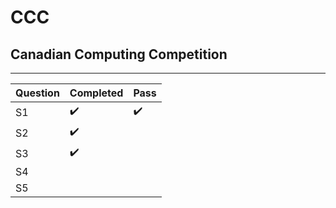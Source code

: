 # CCC
## Canadian Computing Competition
***

| Question  | Completed | Pass |
|---|---|---|
| S1 | ✔️ | ✔️️️️ |
| S2 | ✔️ |  |
| S3 | ✔️ |  |
| S4 |  |  |
| S5 |  |  |